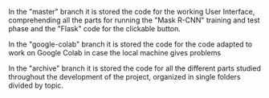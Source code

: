 In the "master" branch it is stored the code for the working User Interface, comprehending all the parts for running the "Mask R-CNN" training and test phase and the "Flask" code for the clickable button.

In the "google-colab" branch it is stored the code for the code adapted to work on Google Colab in case the local machine gives problems

In the "archive" branch it is stored the code for all the different parts studied throughout the development of the project, organized in single folders divided by topic.

